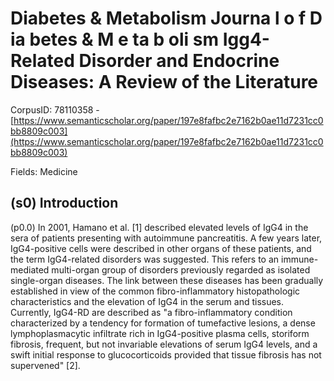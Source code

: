 # Diabetes & Metabolism Journa l o f D ia betes & M e ta b oli sm Igg4-Related Disorder and Endocrine Diseases: A Review of the Literature

CorpusID: 78110358 - [https://www.semanticscholar.org/paper/197e8fafbc2e7162b0ae11d7231cc0bb8809c003](https://www.semanticscholar.org/paper/197e8fafbc2e7162b0ae11d7231cc0bb8809c003)

Fields: Medicine

## (s0) Introduction
(p0.0) In 2001, Hamano et al. [1] described elevated levels of IgG4 in the sera of patients presenting with autoimmune pancreatitis. A few years later, IgG4-positive cells were described in other organs of these patients, and the term IgG4-related disorders was suggested. This refers to an immune-mediated multi-organ group of disorders previously regarded as isolated single-organ diseases. The link between these diseases has been gradually established in view of the common fibro-inflammatory histopathologic characteristics and the elevation of IgG4 in the serum and tissues. Currently, IgG4-RD are described as "a fibro-inflammatory condition characterized by a tendency for formation of tumefactive lesions, a dense lymphoplasmacytic infiltrate rich in IgG4-positive plasma cells, storiform fibrosis, frequent, but not invariable elevations of serum IgG4 levels, and a swift initial response to glucocorticoids provided that tissue fibrosis has not supervened" [2].
